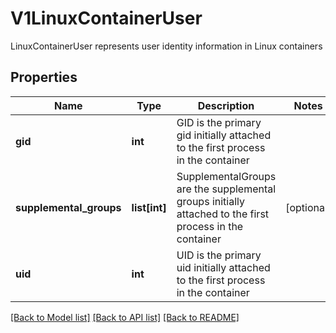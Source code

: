 # V1LinuxContainerUser

LinuxContainerUser represents user identity information in Linux containers
## Properties
Name | Type | Description | Notes
------------ | ------------- | ------------- | -------------
**gid** | **int** | GID is the primary gid initially attached to the first process in the container | 
**supplemental_groups** | **list[int]** | SupplementalGroups are the supplemental groups initially attached to the first process in the container | [optional] 
**uid** | **int** | UID is the primary uid initially attached to the first process in the container | 

[[Back to Model list]](../README.md#documentation-for-models) [[Back to API list]](../README.md#documentation-for-api-endpoints) [[Back to README]](../README.md)


